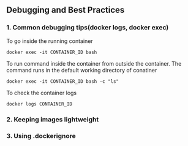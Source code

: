 ## Debugging and Best Practices
### 1. Common debugging tips(docker logs, docker exec)

To go inside the running container
```
docker exec -it CONTAINER_ID bash
```
To run command inside the container from outside the container. The command runs in the default working directory of conatiner
```
docker exec -it CONTAINER_ID bash -c "ls"
```

To check the container logs
```
docker logs CONTAINER_ID
```
### 2. Keeping images lightweight
### 3. Using .dockerignore

